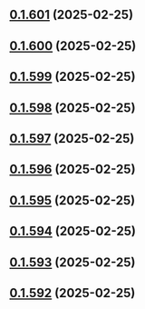 ## [0.1.601](https://github.com/binary-braids/terraform-oracle/compare/v0.1.600...v0.1.601) (2025-02-25)



## [0.1.600](https://github.com/binary-braids/terraform-oracle/compare/v0.1.599...v0.1.600) (2025-02-25)



## [0.1.599](https://github.com/binary-braids/terraform-oracle/compare/v0.1.598...v0.1.599) (2025-02-25)



## [0.1.598](https://github.com/binary-braids/terraform-oracle/compare/v0.1.597...v0.1.598) (2025-02-25)



## [0.1.597](https://github.com/binary-braids/terraform-oracle/compare/v0.1.596...v0.1.597) (2025-02-25)



## [0.1.596](https://github.com/binary-braids/terraform-oracle/compare/v0.1.595...v0.1.596) (2025-02-25)



## [0.1.595](https://github.com/binary-braids/terraform-oracle/compare/v0.1.594...v0.1.595) (2025-02-25)



## [0.1.594](https://github.com/binary-braids/terraform-oracle/compare/v0.1.593...v0.1.594) (2025-02-25)



## [0.1.593](https://github.com/binary-braids/terraform-oracle/compare/v0.1.592...v0.1.593) (2025-02-25)



## [0.1.592](https://github.com/binary-braids/terraform-oracle/compare/v0.1.591...v0.1.592) (2025-02-25)



